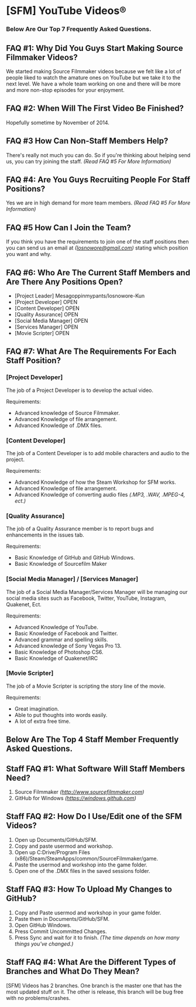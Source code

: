 **[SFM] YouTube Videos®**
====================
### Below Are Our Top 7 Frequently Asked Questions.

FAQ #1: Why Did You Guys Start Making Source Filmmaker Videos?
---------------------------------------------------------------
We started making Source Filmmaker videos because we felt like a lot of people liked to watch the amature ones on YouTube
but we take it to the next level. We have a whole team working on one and there will be more and more non-stop episodes
for your enjoyment.

FAQ #2: When Will The First Video Be Finished?
----------------------------------------------
Hopefully sometime by November of 2014.

FAQ #3 How Can Non-Staff Members Help?
--------------------------------------
There's really not much you can do. So if you're thinking about helping send us, you can try joining
the staff. *(Read FAQ #5 For More Information)*

FAQ #4: Are You Guys Recruiting People For Staff Positions?
-----------------------------------------------------------
Yes we are in high demand for more team members. *(Read FAQ #5 For More Information)*

FAQ #5 How Can I Join the Team?
-------------------------------
If you think you have the requirements to join one of the staff positions then you can send us an email
at *(Iosnowore@gmail.com)* stating which position you want and why.

FAQ #6: Who Are The Current Staff Members and Are There Any Positions Open?
---------------------------------------------------------------------------
- [Project Leader] Mesagoppinmypants/Iosnowore-Kun
- [Project Developer] OPEN
- [Content Developer] OPEN
- [Quality Assurance] OPEN
- [Social Media Manager] OPEN
- [Services Manager] OPEN
- [Movie Scripter] OPEN

FAQ #7: What Are The Requirements For Each Staff Position?
----------------------------------------------------------
### [Project Developer]
The job of a Project Developer is to develop the actual video.

Requirements:
- Advanced knowledge of Source Filmmaker.
- Advanced Knowledge of file arrangement.
- Advanced Knowledge of .DMX files.

### [Content Developer]
The job of a Content Developer is to add mobile characters and audio to the project.

Requirements:
- Advanced Knowledge of how the Steam Workshop for SFM works.
- Advanced Knowledge of file arrangement.
- Advanced Knowledge of converting audio files *(.MP3, .WAV, .MPEG-4, ect.)*

### [Quality Assurance]
The job of a Quality Assurance member is to report bugs and enhancements in the issues tab.

Requirements:
- Basic Knowledge of GitHub and GitHub Windows.
- Basic Knowledge of Sourcefilm Maker

### [Social Media Manager] / [Services Manager]
The job of a Social Media Manager/Services Manager will be managing our social media sites such as Facebook,
Twitter, YouTube, Instagram, Quakenet, Ect.

Requirements:
- Advanced Knowledge of YouTube.
- Basic Knowledge of Facebook and Twitter.
- Advanced grammar and spelling skills.
- Advanced knowledge of Sony Vegas Pro 13.
- Basic Knowledge of Photoshop CS6.
- Basic Knowledge of Quakenet/IRC

### [Movie Scripter]
The job of a Movie Scripter is scripting the story line of the movie.

Requirements:
- Great imagination.
- Able to put thoughts into words easily.
- A lot of extra free time.

**Below Are The Top 4 Staff Member Frequently Asked Questions.**
-----------------------------------------------------------
Staff FAQ #1: What Software Will Staff Members Need?
----------------------------------------------------
1. Source Filmmaker *(http://www.sourcefilmmaker.com)*
2. GitHub for Windows *(https://windows.github.com)*

Staff FAQ #2: How Do I Use/Edit one of the SFM Videos?
------------------------------------------------------
1. Open up Documents/GitHub/SFM.
2. Copy and paste usermod and workshop.
3. Open up C:Drive/Program Files (x86)/Steam/SteamApps/common/SourceFilmmaker/game.
4. Paste the usermod and workshop into the game folder.
5. Open one of the .DMX files in the saved sessions folder.

Staff FAQ #3: How To Upload My Changes to GitHub?
-------------------------------------------------
1. Copy and Paste usermod and workshop in your game folder.
2. Paste them in Documents/GitHub/SFM.
3. Open GitHub Windows.
4. Press Commit Uncommitted Changes.
5. Press Sync and wait for it to finish. *(The time depends on how many things you've changed.)*

Staff FAQ #4: What Are the Different Types of Branches and What Do They Mean?
-----------------------------------------------------------------------------
[SFM] Videos has 2 branches. One branch is the master one that has the most updated stuff on it.
The other is release, this branch will be bug free with no problems/crashes.